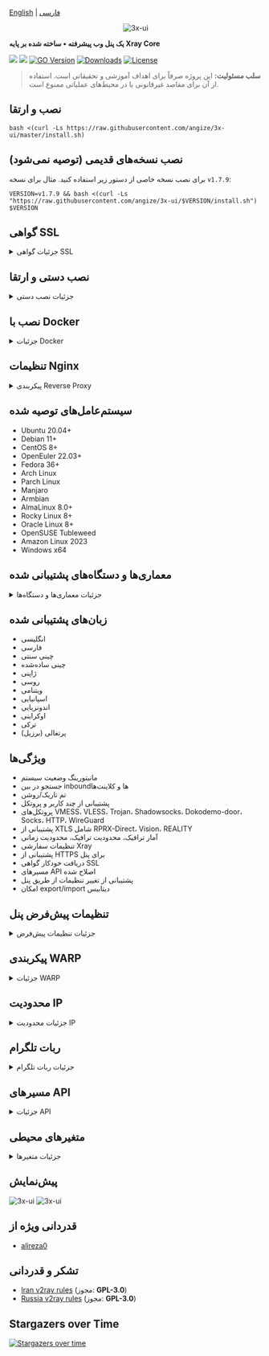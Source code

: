 [English](/README.md) | [فارسی](/README.fa_IR.md)

<p align="center">
  <picture>
    <source media="(prefers-color-scheme: dark)" srcset="./media/3x-ui-dark.png">
    <img alt="3x-ui" src="./media/3x-ui-light.png">
  </picture>
</p>

**یک پنل وب پیشرفته • ساخته شده بر پایه Xray Core**

[![](https://img.shields.io/github/v/release/angize/3x-ui.svg)](https://github.com/angize/3x-ui/releases)
[![](https://img.shields.io/github/actions/workflow/status/mhsanaei/3x-ui/release.yml.svg)](#)
[![GO Version](https://img.shields.io/github/go-mod/go-version/angize/3x-ui.svg)](#)
[![Downloads](https://img.shields.io/github/downloads/angize/3x-ui/total.svg)](#)
[![License](https://img.shields.io/badge/license-GPL%20V3-blue.svg?longCache=true)](https://www.gnu.org/licenses/gpl-3.0.en.html)

> **سلب مسئولیت:** این پروژه صرفاً برای اهداف آموزشی و تحقیقاتی است. استفاده از آن برای مقاصد غیرقانونی یا در محیط‌های عملیاتی ممنوع است.

## نصب و ارتقا

```
bash <(curl -Ls https://raw.githubusercontent.com/angize/3x-ui/master/install.sh)
```

## نصب نسخه‌های قدیمی (توصیه نمی‌شود)

برای نصب نسخه خاصی از دستور زیر استفاده کنید. مثال برای نسخه `v1.7.9`:

```
VERSION=v1.7.9 && bash <(curl -Ls "https://raw.githubusercontent.com/angize/3x-ui/$VERSION/install.sh") $VERSION
```

## گواهی SSL

<details>
  <summary>جزئیات گواهی SSL</summary>

### ACME

برای مدیریت گواهی‌های SSL با استفاده از ACME:

1. اطمینان حاصل کنید دامنه شما به درستی به سرور متصل است.
2. دستور `x-ui` را در ترمینال اجرا کرده و گزینه `مدیریت گواهی SSL` را انتخاب کنید.
3. گزینه‌های زیر نمایش داده می‌شوند:

   - **دریافت SSL:** دریافت گواهی SSL
   - **لغو:** لغو گواهی‌های موجود
   - **تمدید اجباری:** تمدید اجباری گواهی‌ها
   - **نمایش دامنه‌های موجود:** نمایش تمام دامنه‌های دارای گواهی  
   - **تنظیم مسیر گواهی برای پنل:** تنظیم مسیر گواهی برای دامنه شما

### Certbot

نصب و استفاده از Certbot:

```sh
apt-get install certbot -y
certbot certonly --standalone --agree-tos --register-unsafely-without-email -d yourdomain.com
certbot renew --dry-run
```

### Cloudflare

اسکریپت داخلی برای دریافت گواهی SSL از Cloudflare. نیازمند:

- ایمیل ثبت‌شده در Cloudflare
- کلید API جهانی Cloudflare
- دامنه باید از طریق Cloudflare به سرور متصل باشد

**دریافت کلید API جهانی Cloudflare:**

1. دستور `x-ui` را اجرا و گزینه `گواهی SSL کلادفلر` را انتخاب کنید.
2. به لینک [Cloudflare API Tokens](https://dash.cloudflare.com/profile/api-tokens) مراجعه کنید.
3. روی "View Global API Key" کلیک کنید:
   ![](media/APIKey1.PNG)
4. پس از احراز هویت، کلید API نمایش داده می‌شود:
   ![](media/APIKey2.png)

در هنگام استفاده، نام دامنه، ایمیل و کلید API را وارد کنید:
   ![](media/DetailEnter.png)

</details>

## نصب دستی و ارتقا

<details>
  <summary>جزئیات نصب دستی</summary>

#### استفاده

1. دریافت آخرین نسخه از سرور:

```sh
ARCH=$(uname -m)
case "${ARCH}" in
  x86_64 | x64 | amd64) XUI_ARCH="amd64" ;;
  i*86 | x86) XUI_ARCH="386" ;;
  armv8* | armv8 | arm64 | aarch64) XUI_ARCH="arm64" ;;
  armv7* | armv7) XUI_ARCH="armv7" ;;
  armv6* | armv6) XUI_ARCH="armv6" ;;
  armv5* | armv5) XUI_ARCH="armv5" ;;
  s390x) echo 's390x' ;;
  *) XUI_ARCH="amd64" ;;
esac

wget https://github.com/angize/3x-ui/releases/latest/download/x-ui-linux-${XUI_ARCH}.tar.gz
```

2. نصب یا ارتقا:

```sh
ARCH=$(uname -m)
case "${ARCH}" in
  x86_64 | x64 | amd64) XUI_ARCH="amd64" ;;
  i*86 | x86) XUI_ARCH="386" ;;
  armv8* | armv8 | arm64 | aarch64) XUI_ARCH="arm64" ;;
  armv7* | armv7) XUI_ARCH="armv7" ;;
  armv6* | armv6) XUI_ARCH="armv6" ;;
  armv5* | armv5) XUI_ARCH="armv5" ;;
  s390x) echo 's390x' ;;
  *) XUI_ARCH="amd64" ;;
esac

cd /root/
rm -rf x-ui/ /usr/local/x-ui/ /usr/bin/x-ui
tar zxvf x-ui-linux-${XUI_ARCH}.tar.gz
chmod +x x-ui/x-ui x-ui/bin/xray-linux-* x-ui/x-ui.sh
cp x-ui/x-ui.sh /usr/bin/x-ui
cp -f x-ui/x-ui.service /etc/systemd/system/
mv x-ui/ /usr/local/
systemctl daemon-reload
systemctl enable x-ui
systemctl restart x-ui
```

</details>

## نصب با Docker

<details>
  <summary>جزئیات Docker</summary>

#### استفاده

1. **نصب Docker:**

   ```sh
   bash <(curl -sSL https://get.docker.com)
   ```

2. **کلون پروژه:**

   ```sh
   git clone https://github.com/MHSanaei/3x-ui.git
   cd 3x-ui
   ```

3. **راه‌اندازی سرویس:**

   ```sh
   docker compose up -d
   ```

   یا

   ```sh
   docker run -itd \
      -e XRAY_VMESS_AEAD_FORCED=false \
      -v $PWD/db/:/etc/x-ui/ \
      -v $PWD/cert/:/root/cert/ \
      --network=host \
      --restart=unless-stopped \
      --name 3x-ui \
      ghcr.io/mhsanaei/3x-ui:latest
   ```

4. **به‌روزرسانی:**

   ```sh
   cd 3x-ui
   docker compose down
   docker compose pull 3x-ui
   docker compose up -d
   ```

5. **حذف:**

   ```sh
   docker stop 3x-ui
   docker rm 3x-ui
   cd --
   rm -r 3x-ui
   ```

</details>

## تنظیمات Nginx
<details>
  <summary>پیکربندی Reverse Proxy</summary>

#### Nginx Reverse Proxy
```nginx
location / {
    proxy_set_header X-Forwarded-For $proxy_add_x_forwarded_for;
    proxy_set_header X-Forwarded-Proto $scheme;
    proxy_set_header Host $http_host;
    proxy_set_header X-Real-IP $remote_addr;
    proxy_set_header Range $http_range;
    proxy_set_header If-Range $http_if_range; 
    proxy_redirect off;
    proxy_pass http://127.0.0.1:2053;
}
```

#### مسیر فرعی در Nginx
- اطمینان حاصل کنید "URI Path" در تنظیمات پنل یکسان باشد.
- `url` در تنظیمات پنل باید با `/` پایان یابد.   

```nginx
location /sub {
    proxy_set_header X-Forwarded-For $proxy_add_x_forwarded_for;
    proxy_set_header X-Forwarded-Proto $scheme;
    proxy_set_header Host $http_host;
    proxy_set_header X-Real-IP $remote_addr;
    proxy_set_header Range $http_range;
    proxy_set_header If-Range $http_if_range; 
    proxy_redirect off;
    proxy_pass http://127.0.0.1:2053;
}
```
</details>

## سیستم‌عامل‌های توصیه شده

- Ubuntu 20.04+
- Debian 11+
- CentOS 8+
- OpenEuler 22.03+
- Fedora 36+
- Arch Linux
- Parch Linux
- Manjaro
- Armbian
- AlmaLinux 8.0+
- Rocky Linux 8+
- Oracle Linux 8+
- OpenSUSE Tubleweed
- Amazon Linux 2023
- Windows x64

## معماری‌ها و دستگاه‌های پشتیبانی شده

<details>
  <summary>جزئیات معماری‌ها و دستگاه‌ها</summary>

- **amd64**: معماری استاندارد برای کامپیوترهای شخصی و سرورها
- **x86 / i386**: سیستم‌های دسکتاپ و لپ‌تاپ
- **armv8 / arm64 / aarch64**: دستگاه‌های موبایل و embedded مانند Raspberry Pi 4
- **armv7 / arm / arm32**: دستگاه‌های قدیمی مانند Orange Pi Zero
- **armv6 / arm / arm32**: دستگاه‌های بسیار قدیمی مانند Raspberry Pi 1
- **armv5 / arm / arm32**: سیستم‌های embedded قدیمی
- **s390x**: کامپیوترهای IBM mainframe
</details>

## زبان‌های پشتیبانی شده

- انگلیسی
- فارسی
- چینی سنتی
- چینی ساده‌شده
- ژاپنی
- روسی
- ویتنامی
- اسپانیایی
- اندونزیایی
- اوکراینی
- ترکی
- پرتغالی (برزیل)

## ویژگی‌ها

- مانیتورینگ وضعیت سیستم
- جستجو در بین inboundها و کلاینت‌ها
- تم تاریک/روشن
- پشتیبانی از چند کاربر و پروتکل
- پروتکل‌های VMESS، VLESS، Trojan، Shadowsocks، Dokodemo-door، Socks، HTTP، WireGuard
- پشتیبانی از XTLS شامل RPRX-Direct، Vision، REALITY
- آمار ترافیک، محدودیت ترافیک، محدودیت زمانی
- تنظیمات سفارشی Xray
- پشتیبانی از HTTPS برای پنل
- دریافت خودکار گواهی SSL
- مسیرهای API اصلاح شده
- پشتیبانی از تغییر تنظیمات از طریق پنل
- امکان export/import دیتابیس

## تنظیمات پیش‌فرض پنل

<details>
  <summary>جزئیات تنظیمات پیش‌فرض</summary>

### نام کاربری، رمز عبور، پورت و مسیر وب

در صورت عدم تغییر، این موارد به صورت تصادفی ایجاد می‌شوند (به جز Docker).

**تنظیمات پیش‌فرض Docker:**
- **نام کاربری:** admin
- **رمز عبور:** admin
- **پورت:** 2053

### مدیریت دیتابیس:

  امکان Backup و Restore دیتابیس از طریق پنل.

- **مسیر دیتابیس:**
  - `/etc/x-ui/x-ui.db`

### مسیر پایه وب

1. **بازنشانی مسیر:**
   - اجرای دستور `x-ui`
   - انتخاب گزینه `Reset Web Base Path`

2. **ساخت یا تنظیم مسیر:**
   - مسیر به صورت تصادفی ساخته شده یا قابل تنظیم است

3. **مشاهده تنظیمات فعلی:**
   - استفاده از دستور `x-ui settings` یا `View Current Settings` در `x-ui`

**توصیه امنیتی:**
- استفاده از مسیرهای طولانی و تصادفی برای افزایش امنیت

**مثال:**
- `http://ip:port/*webbasepath*/panel`
- `http://domain:port/*webbasepath*/panel`

</details>

## پیکربندی WARP

<details>
  <summary>جزئیات WARP</summary>

#### استفاده

**برای نسخه‌های `v2.1.0` و جدیدتر:**

WARP به صورت داخلی پشتیبانی می‌شود. تنها نیاز به فعال‌سازی در پنل است.

</details>

## محدودیت IP

<details>
  <summary>جزئیات محدودیت IP</summary>

#### استفاده

**توجه:** محدودیت IP در صورت استفاده از IP Tunnel کار نمی‌کند.

- **تا نسخه `v1.6.1`:**
  - محدودیت IP به صورت داخلی در پنل وجود دارد

**برای نسخه‌های `v1.7.0` و جدیدتر:**

برای فعال‌سازی نیاز به نصب `fail2ban` است:

1. اجرای دستور `x-ui` و انتخاب `مدیریت محدودیت IP`
2. گزینه‌های موجود:

   - **تغییر مدت زمان Ban**
   - **حذف تمام Banها**
   - **مشاهده لاگ‌ها**
   - **وضعیت Fail2ban**
   - **راه‌اندازی مجدد Fail2ban**
   - **حذف Fail2ban**

3. تنظیم مسیر `Access log` در پنل به `./access.log` و ذخیره و راه‌اندازی مجدد Xray

- **قبل از نسخه `v2.1.3`:**
  - تنظیم دستی `access.log` در تنظیمات Xray:

    ```sh
    "log": {
      "access": "./access.log",
      "dnsLog": false,
      "loglevel": "warning"
    },
    ```

- **از نسخه `v2.1.3`:**
  - امکان تنظیم `access.log` از طریق پنل

</details>

## ربات تلگرام

<details>
  <summary>جزئیات ربات تلگرام</summary>

#### استفاده

ربات تلگرام برای اطلاع‌رسانی ترافیک، ورود به پنل، Backup دیتابیس و ... استفاده می‌شود. نیازمند تنظیم:

- توکن تلگرام
- Chat ID ادمین‌ها
- زمان اطلاع‌رسانی (Cron syntax)
- اطلاع‌رسانی انقضا
- اطلاع‌رسانی ترافیک
- Backup دیتابیس
- اطلاع‌رسانی مصرف CPU

**سینتکس نمونه:**

- `30 \* \* \* \* \*` - اطلاع در ثانیه 30 هر دقیقه
- `@hourly` - هر ساعت
- `@daily` - هر روز

### ویژگی‌های ربات

- گزارش دوره‌ای
- اطلاع ورود به پنل
- اطلاع مصرف CPU
- اطلاع پیش‌از موعد انقضا و ترافیک
- گزارش ترافیک کلاینت‌ها
- منوی مبتنی بر دستور
- جستجوی کلاینت بر اساس ایمیل
- بررسی inboundها
- بررسی وضعیت سرور
- دریافت Backup
- چندزبانه

### راه‌اندازی ربات

- شروع [Botfather](https://t.me/BotFather) در تلگرام:
    ![Botfather](./media/botfather.png)

- ساخت ربات جدید با دستور /newbot:
    ![Create new bot](./media/newbot.png)

- شروع ربات ساخته شده:
    ![token](./media/token.png)

- تنظیمات پنل:
![Panel Config](./media/panel-bot-config.png)

وارد کردن توکن و Chat ID (دریافت از [این ربات](https://t.me/useridinfobot)):
![User ID](./media/user-id.png)

</details>

## مسیرهای API

<details>
  <summary>جزئیات API</summary>

#### استفاده

- [مستندات API](https://www.postman.com/hsanaei/3x-ui/collection/q1l5l0u/3x-ui)
- `/login` با `POST` داده کاربر: `{username: '', password: ''}`

| Method | مسیر                               | عملکرد                                      |
| :----: | ---------------------------------- | ------------------------------------------- |
| `GET`  | `"/list"`                          | دریافت تمام inboundها                      |
| `GET`  | `"/get/:id"`                       | دریافت inbound بر اساس id                  |
| `POST` | `"/add"`                           | افزودن inbound                              |
| `POST` | `"/del/:id"`                       | حذف inbound                                 |

- [<img src="https://run.pstmn.io/button.svg" alt="Run In Postman" style="width: 128px; height: 32px;">](https://app.getpostman.com/run-collection/5146551-dda3cab3-0e33-485f-96f9-d4262f437ac5?action=collection%2Ffork&source=rip_markdown&collection-url=entityId%3D5146551-dda3cab3-0e33-485f-96f9-d4262f437ac5%26entityType%3Dcollection%26workspaceId%3Dd64f609f-485a-4951-9b8f-876b3f917124)
</details>

## متغیرهای محیطی

<details>
  <summary>جزئیات متغیرها</summary>

#### استفاده

| متغیر         |                      نوع                      | پیش‌فرض       |
| ------------- | :--------------------------------------------: | :------------ |
| XUI_LOG_LEVEL | `"debug"` \| `"info"` \| `"warn"` \| `"error"` | `"info"`      |
| XUI_DEBUG     |                   `boolean`                    | `false`       |
| XUI_BIN_FOLDER|                    `string`                    | `"bin"`       |

مثال:

```sh
XUI_BIN_FOLDER="bin" XUI_DB_FOLDER="/etc/x-ui" go build main.go
```

</details>

## پیش‌نمایش

<picture>
  <source media="(prefers-color-scheme: dark)" srcset="./media/01-overview-dark.png">
  <img alt="3x-ui" src="./media/01-overview-light.png">
</picture>
<picture>
  <source media="(prefers-color-scheme: dark)" srcset="./media/02-inbounds-dark.png">
  <img alt="3x-ui" src="./media/02-inbounds-light.png">
</picture>

## قدردانی ویژه از

- [alireza0](https://github.com/alireza0/)

## تشکر و قدردانی

- [Iran v2ray rules](https://github.com/chocolate4u/Iran-v2ray-rules) (مجوز: **GPL-3.0**)
- [Russia v2ray rules](https://github.com/runetfreedom/russia-v2ray-rules-dat) (مجوز: **GPL-3.0**)

## Stargazers over Time

[![Stargazers over time](https://starchart.cc/MHSanaei/3x-ui.svg?variant=adaptive)](https://starchart.cc/MHSanaei/3x-ui)
